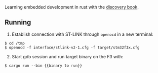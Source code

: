 
Learning embedded development in rust with the [discovery book](https://rust-embedded.github.io/discovery).


## Running

1. Establish connection with ST-LINK through `openocd` in a new terminal:
```
$ cd /tmp
$ openocd -f interface/stlink-v2-1.cfg -f target/stm32f3x.cfg
```

2. Start gdb session and run target binary on the F3 with:
```
$ cargo run --bin {{binary to run}}
```

